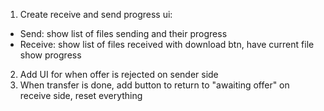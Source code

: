 1. Create receive and send progress ui:

- Send: show list of files sending and their progress
- Receive: show list of files received with download btn, have current file show progress

2. Add UI for when offer is rejected on sender side
3. When transfer is done, add button to return to "awaiting offer" on receive side, reset everything
